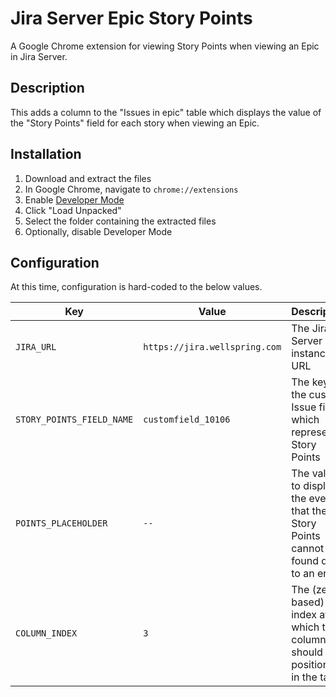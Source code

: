 # Jira Server Epic Story Points

A Google Chrome extension for viewing Story Points when viewing an Epic in Jira Server.

## Description

This adds a column to the "Issues in epic" table which displays the value of the
"Story Points" field for each story when viewing an Epic.

## Installation

1. Download and extract the files
1. In Google Chrome, navigate to `chrome://extensions`
1. Enable [Developer Mode](https://developer.chrome.com/docs/extensions/mv3/faq/#faq-dev-01)
1. Click "Load Unpacked"
1. Select the folder containing the extracted files
1. Optionally, disable Developer Mode

## Configuration

At this time, configuration is hard-coded to the below values.

|Key|Value|Description|
|---|---|---|
|`JIRA_URL`|`https://jira.wellspring.com`|The Jira Server instance URL|
|`STORY_POINTS_FIELD_NAME`|`customfield_10106`|The key of the custom Issue field which represents Story Points|
|`POINTS_PLACEHOLDER`|`--`|The value to display in the event that the Story Points cannot be found due to an error|
|`COLUMN_INDEX`|`3`|The (zero-based) index at which the column should be positioned in the table|